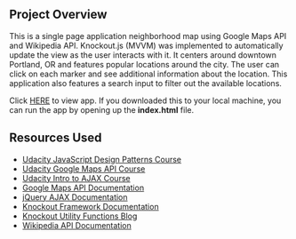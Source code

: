 ## Project Overview
This is a single page application neighborhood map using Google Maps API and Wikipedia API. Knockout.js (MVVM) was implemented to automatically update the view as the user interacts with it. It centers around downtown Portland, OR and features popular locations around the city. The user can click on each marker and see additional information about the location. This application also features a search input to filter out the available locations.

Click <a href="https://envincebal.github.io/neighborhood-map/">HERE</a> to view app. If you downloaded this to your local machine, you can run the app by opening up the **index.html** file.

## Resources Used
* <a href="https://www.udacity.com/course/javascript-design-patterns--ud989"> Udacity JavaScript Design Patterns Course</a>
* <a href="https://www.udacity.com/course/google-maps-apis--ud864"> Udacity Google Maps API Course</a>
* <a href="https://www.udacity.com/course/intro-to-ajax--ud110"> Udacity Intro to AJAX Course</a>
* <a href="https://developers.google.com/maps/documentation/javascript/tutorial">Google Maps API Documentation</a>
* <a href="http://api.jquery.com/jquery.ajax/"> jQuery AJAX Documentation</a>
* <a href="http://knockoutjs.com/index.html">Knockout Framework Documentation</a>
* <a href="http://www.knockmeout.net/2011/04/utility-functions-in-knockoutjs.html">Knockout Utility Functions Blog</a>
* <a href="https://www.mediawiki.org/wiki/API:Main_page">Wikipedia API Documentation</a>
